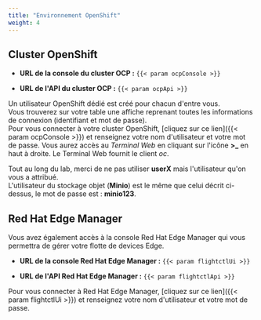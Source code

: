 ```yaml
---
title: "Environnement OpenShift"
weight: 4
---
```


## Cluster OpenShift

* **URL de la console du cluster OCP :** `{{< param ocpConsole >}}`

* **URL de l'API du cluster OCP :** `{{< param ocpApi >}}`

Un utilisateur OpenShift dédié est créé pour chacun d'entre vous.  
Vous trouverez sur votre table une affiche reprenant toutes les informations de connexion (identifiant et mot de passe).  
Pour vous connecter à votre cluster OpenShift, [cliquez sur ce lien]({{< param ocpConsole >}}) et renseignez votre nom d'utilisateur et votre mot de passe. Vous aurez accès au *Terminal Web* en cliquant sur l'icône **>_** en haut à droite. Le Terminal Web fournit le client *oc*.

Tout au long du lab, merci de ne pas utiliser **userX** mais l'utilisateur qu'on vous a attribué.  
L'utilisateur du stockage objet (**Minio**) est le même que celui décrit ci-dessus, le mot de passe est : **minio123**.

## Red Hat Edge Manager

Vous avez également accès à la console Red Hat Edge Manager qui vous permettra de gérer votre flotte de devices Edge.

* **URL de la console Red Hat Edge Manager :** `{{< param flightctlUi >}}`

* **URL de l'API Red Hat Edge Manager :** `{{< param flightctlApi >}}`

Pour vous connecter à Red Hat Edge Manager, [cliquez sur ce lien]({{< param flightctlUi >}}) et renseignez votre nom d'utilisateur et votre mot de passe.

